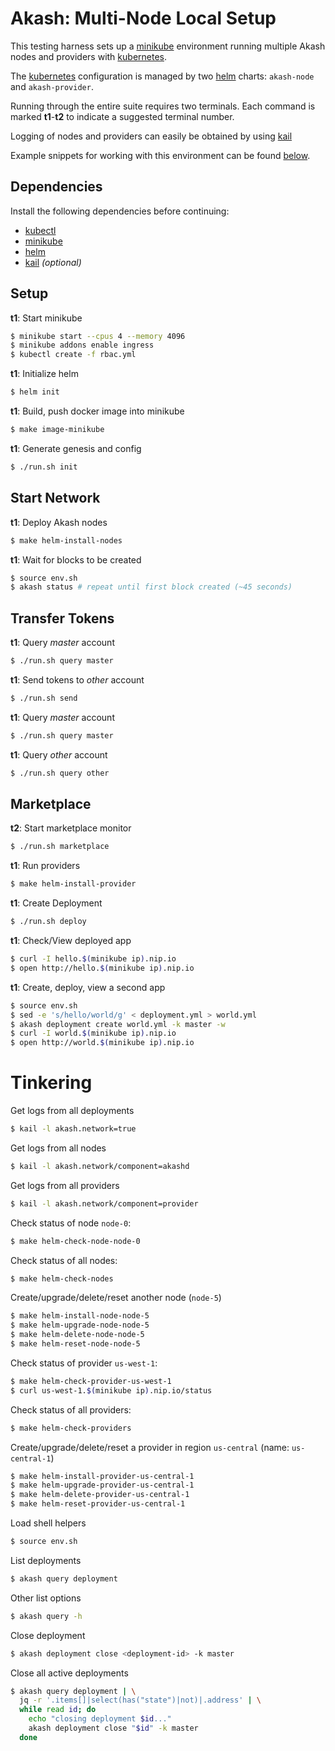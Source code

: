 # Akash: Multi-Node Local Setup

This testing harness sets up a [minikube](https://github.com/kubernetes/minikube) environment
running multiple Akash nodes and providers with [kubernetes](https://kubernetes.io/).

The [kubernetes](https://kubernetes.io/) configuration is managed by two [helm](https://helm.sh) 
charts: `akash-node` and `akash-provider`.

Running through the entire suite requires two terminals.
Each command is marked __t1__-__t2__ to indicate a suggested terminal number.

Logging of nodes and providers can easily be obtained by using [kail](https://github.com/boz/kail)

Example snippets for working with this environment can be found [below](#tinkering).

## Dependencies

Install the following dependencies before continuing:

 * [kubectl](https://kubernetes.io/docs/tasks/tools/install-kubectl/)
 * [minikube](https://github.com/kubernetes/minikube)
 * [helm](https://docs.helm.sh/using_helm/#installing-helm)
 * [kail](https://github.com/boz/kail) _(optional)_

## Setup

__t1__: Start minikube

```sh
$ minikube start --cpus 4 --memory 4096
$ minikube addons enable ingress
$ kubectl create -f rbac.yml
```

__t1__: Initialize helm
```sh
$ helm init
```

__t1__: Build, push docker image into minikube
```sh
$ make image-minikube
```

__t1__: Generate genesis and config
```sh
$ ./run.sh init
```

## Start Network

__t1__: Deploy Akash nodes
```sh
$ make helm-install-nodes
```

__t1__: Wait for blocks to be created
```sh
$ source env.sh
$ akash status # repeat until first block created (~45 seconds)
```

## Transfer Tokens

__t1__: Query _master_ account
```sh
$ ./run.sh query master
```

__t1__: Send tokens to _other_ account
```sh
$ ./run.sh send
```

__t1__: Query _master_ account
```sh
$ ./run.sh query master
```

__t1__: Query _other_ account
```sh
$ ./run.sh query other
```

## Marketplace

__t2__: Start marketplace monitor
```sh
$ ./run.sh marketplace
```

__t1__: Run providers
```sh
$ make helm-install-provider
```

__t1__: Create Deployment
```sh
$ ./run.sh deploy
```

__t1__: Check/View deployed app
```sh
$ curl -I hello.$(minikube ip).nip.io
$ open http://hello.$(minikube ip).nip.io
```

__t1__: Create, deploy, view a second app
```sh
$ source env.sh
$ sed -e 's/hello/world/g' < deployment.yml > world.yml
$ akash deployment create world.yml -k master -w
$ curl -I world.$(minikube ip).nip.io
$ open http://world.$(minikube ip).nip.io
```

# Tinkering

Get logs from all deployments
```sh
$ kail -l akash.network=true
```

Get logs from all nodes
```sh
$ kail -l akash.network/component=akashd
```

Get logs from all providers
```sh
$ kail -l akash.network/component=provider
```

Check status of node `node-0`:
```sh
$ make helm-check-node-node-0
```

Check status of all nodes:
```sh
$ make helm-check-nodes
```

Create/upgrade/delete/reset another node (`node-5`)
```sh
$ make helm-install-node-node-5
$ make helm-upgrade-node-node-5
$ make helm-delete-node-node-5
$ make helm-reset-node-node-5
```

Check status of provider `us-west-1`:
```sh
$ make helm-check-provider-us-west-1
$ curl us-west-1.$(minikube ip).nip.io/status
```

Check status of all providers:
```sh
$ make helm-check-providers
```

Create/upgrade/delete/reset a provider in region `us-central` (name: `us-central-1`)
```sh
$ make helm-install-provider-us-central-1
$ make helm-upgrade-provider-us-central-1
$ make helm-delete-provider-us-central-1
$ make helm-reset-provider-us-central-1
```

Load shell helpers
```sh
$ source env.sh
```

List deployments
```sh
$ akash query deployment
```

Other list options
```sh
$ akash query -h
```

Close deployment
```sh
$ akash deployment close <deployment-id> -k master
```

Close all active deployments
```sh
$ akash query deployment | \
  jq -r '.items[]|select(has("state")|not)|.address' | \
  while read id; do
    echo "closing deployment $id..."
    akash deployment close "$id" -k master
  done
```

